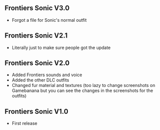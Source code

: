 ## Frontiers Sonic V3.0
- Forgot a file for Sonic's normal outfit

## Frontiers Sonic V2.1
- Literally just to make sure people got the update

## Frontiers Sonic V2.0
- Added Frontiers sounds and voice
- Added the other DLC outfits
- Changed fur material and textures (too lazy to change screenshots on Gamebanana but you can see the changes in the screenshots for the outfits)

## Frontiers Sonic V1.0
- First release
